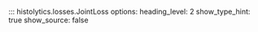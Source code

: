 ::: histolytics.losses.JointLoss
    options:
      heading_level: 2
      show_type_hint: true
      show_source: false
